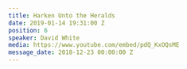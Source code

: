 ```yaml
---
title: Harken Unto the Heralds
date: 2019-01-14 19:31:00 Z
position: 6
speaker: David White
media: https://www.youtube.com/embed/pdQ_KxOQsME
message_date: 2018-12-23 00:00:00 Z
---
```


